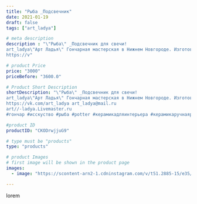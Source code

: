 ```yaml
---
title: "Рыба _Подсвечник"
date: 2021-01-19
draft: false
tags: ["art_ladya"]

# meta description
description : "\"Рыба\" _Подсвечник для свечи! 
art_ladya\"Арт Ладья\" Гончарная мастерская в Нижнем Новгороде. Изготовление керамики и мастер//-классы по обучению. 
https://v"

# product Price
price: "3000"
priceBefore: "3600.0"

# Product Short Description
shortDescription: "\"Рыба\" _Подсвечник для свечи! 
art_ladya\"Арт Ладья\" Гончарная мастерская в Нижнем Новгороде. Изготовление керамики и мастер//-классы по обучению. 
https://vk.com/art_ladya art_ladya@mail.ru 
art//-ladya.Livemaster.ru
#гончар #исскуство #рыба #potter #керамикадляинтерьера #керамикаручнаяработа #гончарнаямастерская #керамиканазаказ #handmade #свеча #керамика #candlestick #эксклюзивнаякерамика #painter #dishes #decor #ceramicar #nntoday #claygoods #restaurant #earthenware #ceramic #design #magic #candle #ceramicart #магия #подсвечник #clay #авторскаякерамика"

#product ID
productID: "CKODrwjjuG9"

# type must be "products"
type: "products"

# product Images
# first image will be shown in the product page
images:
  - image: "https://scontent-arn2-1.cdninstagram.com/v/t51.2885-15/e35/140521184_1195840937519343_1164886699211918544_n.jpg?tp=1&_nc_ht=scontent-arn2-1.cdninstagram.com&_nc_cat=103&_nc_ohc=AL7YNuZWx6EAX_xJE-2&ccb=7-4&oh=27c2534856a7fc8cdd2f95ffd77a5be9&oe=60849F9C&_nc_sid=86f79a&ig_cache_key=MjQ4OTk0Mzg0NTE5NTY2OTk0OQ%3D%3D.2-ccb7-4"

---
```

lorem
